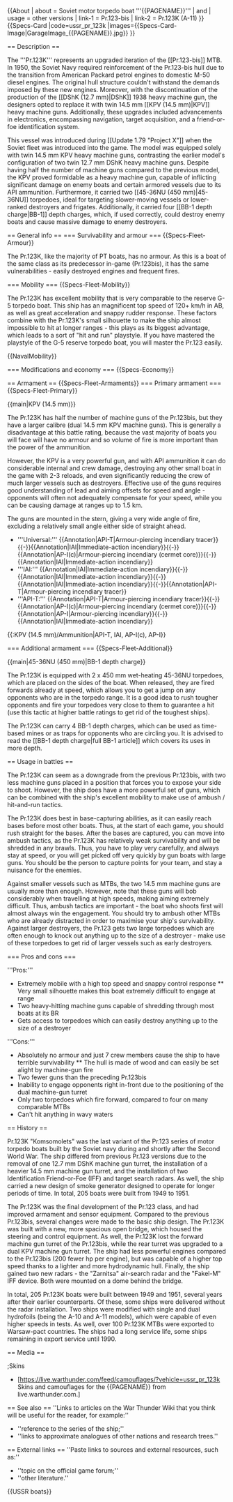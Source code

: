{{About
| about = Soviet motor torpedo boat '''{{PAGENAME}}'''
| and
| usage = other versions
| link-1 = Pr.123-bis
| link-2 = Pr.123K (A-11)
}}
{{Specs-Card
|code=ussr_pr_123k
|images={{Specs-Card-Image|GarageImage_{{PAGENAME}}.jpg}}
}}

== Description ==
<!-- ''In the first part of the description, cover the history of the ship's creation and military application. In the second part, tell the reader about using this ship in the game. Add a screenshot: if a beginner player has a hard time remembering vehicles by name, a picture will help them identify the ship in question.'' -->
The '''Pr.123K''' represents an upgraded iteration of the [[Pr.123-bis]] MTB. In 1950, the Soviet Navy required reinforcement of the Pr.123-bis hull due to the transition from American Packard petrol engines to domestic M-50 diesel engines. The original hull structure couldn't withstand the demands imposed by these new engines. Moreover, with the discontinuation of the production of the [[DShK (12.7 mm)|DShK]] 1938 heavy machine gun, the designers opted to replace it with twin 14.5 mm [[KPV (14.5 mm)|KPV]] heavy machine guns. Additionally, these upgrades included advancements in electronics, encompassing navigation, target acquisition, and a friend-or-foe identification system.

This vessel was introduced during [[Update 1.79 "Project X"]] when the Soviet fleet was introduced into the game. The model was equipped solely with twin 14.5 mm KPV heavy machine guns, contrasting the earlier model's configuration of two twin 12.7 mm DShK heavy machine guns. Despite having half the number of machine guns compared to the previous model, the KPV proved formidable as a heavy machine gun, capable of inflicting significant damage on enemy boats and certain armored vessels due to its API ammunition. Furthermore, it carried two [[45-36NU (450 mm)|45-36NU]] torpedoes, ideal for targeting slower-moving vessels or lower-ranked destroyers and frigates. Additionally, it carried four [[BB-1 depth charge|BB-1]] depth charges, which, if used correctly, could destroy enemy boats and cause massive damage to enemy destroyers.

== General info ==
=== Survivability and armour ===
{{Specs-Fleet-Armour}}
<!-- ''Talk about the vehicle's armour. Note the most well-defended and most vulnerable zones, e.g. the ammo magazine. Evaluate the composition of components and assemblies responsible for movement and manoeuvrability. Evaluate the survivability of the primary and secondary armaments separately. Don't forget to mention the size of the crew, which plays an important role in fleet mechanics. Save tips on preserving survivability for the "Usage in battles" section. If necessary, use a graphical template to show the most well-protected or most vulnerable points in the armour.'' -->
The Pr.123K, like the majority of PT boats, has no armour. As this is a boat of the same class as its predecessor in-game (Pr.123bis), it has the same vulnerabilities - easily destroyed engines and frequent fires.

=== Mobility ===
{{Specs-Fleet-Mobility}}
<!-- ''Write about the ship's mobility. Evaluate its power and manoeuvrability, rudder rerouting speed, stopping speed at full tilt, with its maximum forward and reverse speed.'' -->

The Pr.123K has excellent mobility that is very comparable to the reserve G-5 torpedo boat. This ship has an magnificent top speed of 120+ km/h in AB, as well as great acceleration and snappy rudder response. These factors combine with the Pr.123K's small silhouette to make the ship almost impossible to hit at longer ranges - this plays as its biggest advantage, which leads to a sort of "hit and run" playstyle. If you have mastered the playstyle of the G-5 reserve torpedo boat, you will master the Pr.123 easily.

{{NavalMobility}}

=== Modifications and economy ===
{{Specs-Economy}}

== Armament ==
{{Specs-Fleet-Armaments}}
=== Primary armament ===
{{Specs-Fleet-Primary}}
<!-- ''Provide information about the characteristics of the primary armament. Evaluate their efficacy in battle based on their reload speed, ballistics and the capacity of their shells. Add a link to the main article about the weapon: <code><nowiki>{{main|Weapon name (calibre)}}</nowiki></code>. Broadly describe the ammunition available for the primary armament, and provide recommendations on how to use it and which ammunition to choose.'' -->
{{main|KPV (14.5 mm)}}

The Pr.123K has half the number of machine guns of the Pr.123bis, but they have a larger calibre (dual 14.5 mm KPV machine guns). This is generally a disadvantage at this battle rating, because the vast majority of boats you will face will have no armour and so volume of fire is more important than the power of the ammunition.

However, the KPV is a very powerful gun, and with API ammunition it can do considerable internal and crew damage, destroying any other small boat in the game with 2-3 reloads, and even significantly reducing the crew of much larger vessels such as destroyers.  Effective use of the guns requires good understanding of lead and aiming offsets for speed and angle - opponents will often not adequately compensate for your speed, while you can be causing damage at ranges up to 1.5 km.

The guns are mounted in the stern, giving a very wide angle of fire, excluding a relatively small angle either side of straight ahead.

* '''Universal:''' {{Annotation|API-T|Armour-piercing incendiary tracer}}{{-}}{{Annotation|IAI|Immediate-action incendiary}}{{-}}{{Annotation|AP-I(c)|Armour-piercing incendiary (cermet core)}}{{-}}{{Annotation|IAI|Immediate-action incendiary}}
* '''IAI:''' {{Annotation|IAI|Immediate-action incendiary}}{{-}}{{Annotation|IAI|Immediate-action incendiary}}{{-}}{{Annotation|IAI|Immediate-action incendiary}}{{-}}{{Annotation|API-T|Armour-piercing incendiary tracer}}
* '''API-T:''' {{Annotation|API-T|Armour-piercing incendiary tracer}}{{-}}{{Annotation|AP-I(c)|Armour-piercing incendiary (cermet core)}}{{-}}{{Annotation|AP-I|Armour-piercing incendiary}}{{-}}{{Annotation|IAI|Immediate-action incendiary}}

{{:KPV (14.5 mm)/Ammunition|API-T, IAI, AP-I(c), AP-I}}

=== Additional armament ===
{{Specs-Fleet-Additional}}
<!-- ''Describe the available additional armaments of the ship: depth charges, mines, torpedoes. Talk about their positions, available ammunition and launch features such as dead zones of torpedoes. If there is no additional armament, remove this section.'' -->
{{main|45-36NU (450 mm)|BB-1 depth charge}}

The Pr.123K is equipped with 2 x 450 mm wet-heating 45-36NU torpedoes, which are placed on the sides of the boat. When released, they are fired forwards already at speed, which allows you to get a jump on any opponents who are in the torpedo range. It is a good idea to rush tougher opponents and fire your torpedoes very close to them to guarantee a hit (use this tactic at higher battle ratings to get rid of the toughest ships).

The Pr.123K can carry 4 BB-1 depth charges, which can be used as time-based mines or as traps for opponents who are circling you. It is advised to read the [[BB-1 depth charge|full BB-1 article]] which covers its uses in more depth.

== Usage in battles ==
<!-- ''Describe the technique of using this ship, the characteristics of her use in a team and tips on strategy. Abstain from writing an entire guide – don't try to provide a single point of view, but give the reader food for thought. Talk about the most dangerous opponents for this vehicle and provide recommendations on fighting them. If necessary, note the specifics of playing with this vehicle in various modes (AB, RB, SB).'' -->
The Pr.123K can seem as a downgrade from the previous Pr.123bis, with two less machine guns placed in a position that forces you to expose your side to shoot. However, the ship does have a more powerful set of guns, which can be combined with the ship's excellent mobility to make use of ambush / hit-and-run tactics.

The Pr.123K does best in base-capturing abilities, as it can easily reach bases before most other boats. Thus, at the start of each game, you should rush straight for the bases. After the bases are captured, you can move into ambush tactics, as the Pr.123K has relatively weak survivability and will be shredded in any brawls. Thus, you have to play very carefully, and always stay at speed, or you will get picked off very quickly by gun boats with large guns. You should be the person to capture points for your team, and stay a nuisance for the enemies.

Against smaller vessels such as MTBs, the two 14.5 mm machine guns are usually more than enough. However, note that these guns will bob considerably when travelling at high speeds, making aiming extremely difficult. Thus, ambush tactics are important - the boat who shoots first will almost always win the engagement. You should try to ambush other MTBs who are already distracted in order to maximise your ship's survivability. Against larger destroyers, the Pr.123 gets two large torpedoes which are often enough to knock out anything up to the size of a destroyer - make use of these torpedoes to get rid of larger vessels such as early destroyers.

=== Pros and cons ===
<!-- ''Summarise and briefly evaluate the vehicle in terms of its characteristics and combat effectiveness. Mark its pros and cons in the bulleted list. Try not to use more than 6 points for each of the characteristics. Avoid using categorical definitions such as "bad", "good" and the like - use substitutions with softer forms such as "inadequate" and "effective".'' -->

'''Pros:'''

* Extremely mobile with a high top speed and snappy control response
** Very small silhouette makes this boat extremely difficult to engage at range
* Two heavy-hitting machine guns capable of shredding through most boats at its BR
* Gets access to torpedoes which can easily destroy anything up to the size of a destroyer

'''Cons:'''

* Absolutely no armour and just 7 crew members cause the ship to have terrible survivability
** The hull is made of wood and can easily be set alight by machine-gun fire
* Two fewer guns than the preceding Pr.123bis
* Inability to engage opponents right in-front due to the positioning of the dual machine-gun turret
* Only two torpedoes which fire forward, compared to four on many comparable MTBs
* Can't hit anything in wavy waters

== History ==
<!-- Describe the history of the creation and combat usage of the ship in more detail than in the introduction. If the historical reference turns out to be too long, take it to a separate article, taking a link to the article about the ship and adding a block "/History" (example: https://wiki.warthunder.com/(Ship-name)/History) and add a link to it here using the main template. Be sure to reference text and sources by using <ref></ref>, as well as adding them at the end of the article with <references />. This section may also include the ship's dev blog entry (if applicable) and the in-game encyclopedia description (under === In-game description ===, also if applicable). -->
Pr.123K "Komsomolets" was the last variant of the Pr.123 series of motor torpedo boats built by the Soviet navy during and shortly after the Second World War. The ship differed from previous Pr.123 versions due to the removal of one 12.7 mm DShK machine gun turret, the installation of a heavier 14.5 mm machine gun turret, and the installation of two Identification Friend-or-Foe (IFF) and target search radars. As well, the ship carried a new design of smoke generator designed to operate for longer periods of time. In total, 205 boats were built from 1949 to 1951.

The Pr.123K was the final development of the Pr.123 class, and had improved armament and sensor equipment. Compared to the previous Pr.123bis, several changes were made to the basic ship design. The Pr.123K was built with a new, more spacious open bridge, which housed the steering and control equipment. As well, the Pr.123K lost the forward machine gun turret of the Pr.123bis, while the rear turret was upgraded to a dual KPV machine gun turret. The ship had less powerful engines compared to the Pr.123bis (200 fewer hp per engine), but was capable of a higher top speed thanks to a lighter and more hydrodynamic hull. Finally, the ship gained two new radars - the "Zarnitsa" air-search radar and the "Fakel-M" IFF device. Both were mounted on a dome behind the bridge.

In total, 205 Pr.123K boats were built between 1949 and 1951, several years after their earlier counterparts. Of these, some ships were delivered without the radar installation. Two ships were modified with single and dual hydrofoils (being the A-10 and A-11 models), which were capable of even higher speeds in tests. As well, over 100 Pr.123K MTBs were exported to Warsaw-pact countries. The ships had a long service life, some ships remaining in export service until 1990.

== Media ==
<!-- ''Excellent additions to the article would be video guides, screenshots from the game, and photos.'' -->

;Skins

* [https://live.warthunder.com/feed/camouflages/?vehicle=ussr_pr_123k Skins and camouflages for the {{PAGENAME}} from live.warthunder.com.]

== See also ==
''Links to articles on the War Thunder Wiki that you think will be useful for the reader, for example:''

* ''reference to the series of the ship;''
* ''links to approximate analogues of other nations and research trees.''

== External links ==
''Paste links to sources and external resources, such as:''

* ''topic on the official game forum;''
* ''other literature.''

{{USSR boats}}